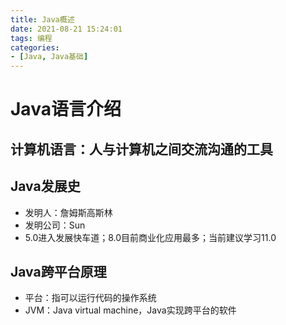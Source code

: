 ```yaml
---
title: Java概述
date: 2021-08-21 15:24:01
tags: 编程
categories:
- [Java, Java基础]
---
```


# Java语言介绍

## 计算机语言：人与计算机之间交流沟通的工具

## Java发展史
* 发明人：詹姆斯高斯林
* 发明公司：Sun
* 5.0进入发展快车道；8.0目前商业化应用最多；当前建议学习11.0

## Java跨平台原理
* 平台：指可以运行代码的操作系统
* JVM：Java virtual machine，Java实现跨平台的软件
